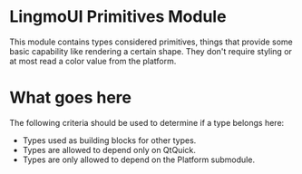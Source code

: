 # LingmoUI Primitives Module

This module contains types considered primitives, things that provide some basic
capability like rendering a certain shape. They don't require styling or at most
read a color value from the platform.

# What goes here

The following criteria should be used to determine if a type belongs here:

-   Types used as building blocks for other types.
-   Types are allowed to depend only on QtQuick.
-   Types are only allowed to depend on the Platform submodule.
